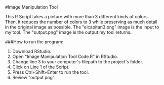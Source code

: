 #Image Manipulation Tool

This R Script takes a picture with more than 3 different kinds of colors. Then, it reduces the number of colors to 3 while preserving as much detail in the original image as possible.
The "elcapitan3.png" image is the input to my tool. The "output.png" image is the output my tool returns.

###How to run the program:
1. Download RStudio.
2. Open "Image Manipulation Tool Code.R" in RStudio.
3. Change line 3 to your computer's filepath to the project's folder.
4. Click on Line 1 of the Script.
5. Press Ctrl+Shift+Enter to run the tool.
6. Review "output.png".
